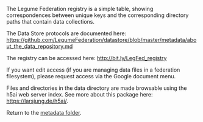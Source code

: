 
The Legume Federation registry is a simple table, showing correspondences between unique keys and the corresponding directory paths that contain data collections.

The Data Store protocols are documented here:
  https://github.com/LegumeFederation/datastore/blob/master/metadata/about_the_data_repository.md

The registry can be accessed here: 
  http://bit.ly/LegFed_registry

If you want edit access (if you are managing data files in a federation filesystem), 
please request access via the Google document menu.

Files and directories in the data directory are made browsable using the h5ai web server index.
See more about this package here: https://larsjung.de/h5ai/.

Return to the <a href=".">metadata folder</a>.


